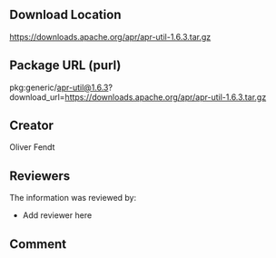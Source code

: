 ## Download Location

https://downloads.apache.org/apr/apr-util-1.6.3.tar.gz

## Package URL (purl)

pkg:generic/apr-util@1.6.3?download_url=https://downloads.apache.org/apr/apr-util-1.6.3.tar.gz

## Creator

Oliver Fendt

## Reviewers

The information was reviewed by:

* Add reviewer here

## Comment

